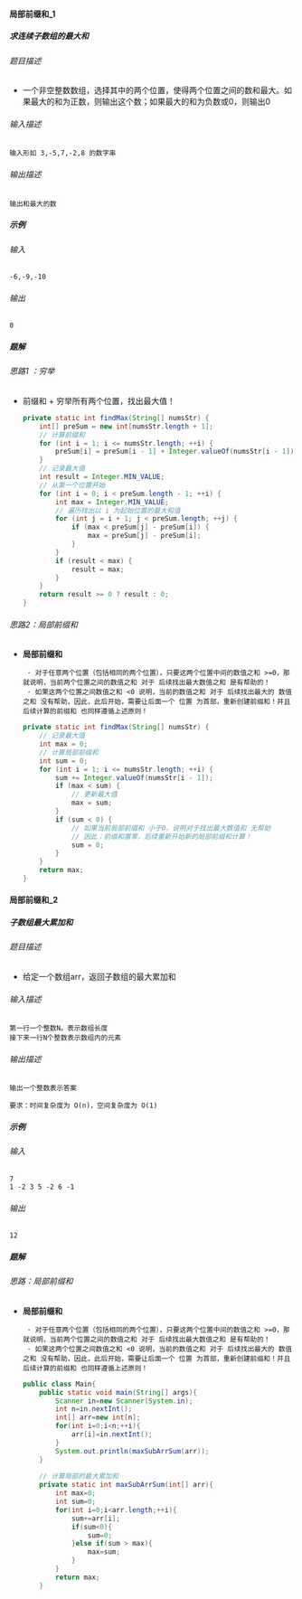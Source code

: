 #### 局部前缀和_1

##### 求连续子数组的最大和

###### 题目描述

+ 一个非空整数数组，选择其中的两个位置，使得两个位置之间的数和最大。如果最大的和为正数，则输出这个数；如果最大的和为负数或0，则输出0 

###### 输入描述

```
输入形如 3,-5,7,-2,8 的数字串
```

###### 输出描述

```
输出和最大的数
```

##### 示例

###### 输入

```
-6,-9,-10
```

###### 输出

```
0
```

##### 题解

###### 思路1 ：穷举

+ 前缀和 + 穷举所有两个位置，找出最大值！

  ```java
  private static int findMax(String[] numsStr) {
      int[] preSum = new int[numsStr.length + 1];
      // 计算前缀和
      for (int i = 1; i <= numsStr.length; ++i) {
          preSum[i] = preSum[i - 1] + Integer.valueOf(numsStr[i - 1]);
      }
      // 记录最大值
      int result = Integer.MIN_VALUE;
      // 从第一个位置开始
      for (int i = 0; i < preSum.length - 1; ++i) {
          int max = Integer.MIN_VALUE;
          // 遍历找出以 i 为起始位置的最大和值
          for (int j = i + 1; j < preSum.length; ++j) {
              if (max < preSum[j] - preSum[i]) {
                  max = preSum[j] - preSum[i];
              }
          }
          if (result < max) {
              result = max;
          }
      }
      return result >= 0 ? result : 0;
  }
  ```

###### 思路2：局部前缀和

+ **局部前缀和**

  ```
   · 对于任意两个位置（包括相同的两个位置），只要这两个位置中间的数值之和 >=0，那就说明，当前两个位置之间的数值之和 对于 后续找出最大数值之和 是有帮助的！
   · 如果这两个位置之间数值之和 <0 说明，当前的数值之和 对于 后续找出最大的 数值之和 没有帮助，因此，此后开始，需要让后面一个 位置 为首部，重新创建前缀和！并且后续计算的前缀和 也同样遵循上述原则！
  ```

  ```java
  private static int findMax(String[] numsStr) {
      // 记录最大值
      int max = 0;
      // 计算局部前缀和
      int sum = 0;
      for (int i = 1; i <= numsStr.length; ++i) {
          sum += Integer.valueOf(numsStr[i - 1]);
          if (max < sum) {
              // 更新最大值
              max = sum;
          }
          if (sum < 0) {
              // 如果当前局部前缀和 小于0，说明对于找出最大数值和 无帮助
              // 因此：前缀和置零，后续重新开始新的局部前缀和计算！
              sum = 0;
          }
      }
      return max;
  }
  ```

#### 局部前缀和_2

##### 子数组最大累加和

###### 题目描述

+ 给定一个数组arr，返回子数组的最大累加和 

###### 输入描述

```
第一行一个整数N。表示数组长度
接下来一行N个整数表示数组内的元素
```

###### 输出描述

```
输出一个整数表示答案

要求：时间复杂度为 O(n)，空间复杂度为 O(1)
```

##### 示例

###### 输入

```
7
1 -2 3 5 -2 6 -1
```

###### 输出

```
12
```

##### 题解

###### 思路：局部前缀和

+ **局部前缀和**

  ```
   · 对于任意两个位置（包括相同的两个位置），只要这两个位置中间的数值之和 >=0，那就说明，当前两个位置之间的数值之和 对于 后续找出最大数值之和 是有帮助的！
   · 如果这两个位置之间数值之和 <0 说明，当前的数值之和 对于 后续找出最大的 数值之和 没有帮助，因此，此后开始，需要让后面一个 位置 为首部，重新创建前缀和！并且后续计算的前缀和 也同样遵循上述原则！
  ```

  ```java
  public class Main{
      public static void main(String[] args){
          Scanner in=new Scanner(System.in);
          int n=in.nextInt();
          int[] arr=new int[n];
          for(int i=0;i<n;++i){
              arr[i]=in.nextInt();
          }
          System.out.println(maxSubArrSum(arr));
      }
      
      // 计算局部的最大累加和
      private static int maxSubArrSum(int[] arr){
          int max=0;
          int sum=0;
          for(int i=0;i<arr.length;++i){
              sum+=arr[i];
              if(sum<0){
                  sum=0;
              }else if(sum > max){
                  max=sum;
              }
          }
          return max;
      }
  
  ```

